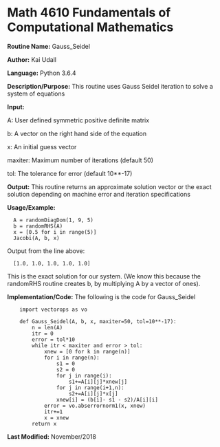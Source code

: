 # Math 4610 Fundamentals of Computational Mathematics

**Routine Name:**           Gauss_Seidel

**Author:** Kai Udall

**Language:** Python 3.6.4

**Description/Purpose:** This routine uses Gauss Seidel iteration to solve a system of equations

**Input:**

A: User defined symmetric positive definite matrix

b: A vector on the right hand side of the equation

x: An initial guess vector

maxiter: Maximum number of iterations (default 50)

tol: The tolerance for error (default 10**-17)

**Output:** This routine returns an approximate solution vector or the exact solution depending on machine error and iteration specifications

**Usage/Example:**

      A = randomDiagDom(1, 9, 5)
      b = randomRHS(A)
      x = [0.5 for i in range(5)]
      Jacobi(A, b, x)

Output from the line above:

      [1.0, 1.0, 1.0, 1.0, 1.0]

This is the exact solution for our system. (We know this because the randomRHS routine creates b, by multiplying A by a vector of ones).
          
**Implementation/Code:** The following is the code for Gauss_Seidel
        
        import vectorops as vo
        
        def Gauss_Seidel(A, b, x, maxiter=50, tol=10**-17):
            n = len(A)
            itr = 0
            error = tol*10
            while itr < maxiter and error > tol:
                xnew = [0 for k in range(n)]
                for i in range(n):
                    s1 = 0
                    s2 = 0
                    for j in range(i):
                        s1+=A[i][j]*xnew[j]
                    for j in range(i+1,n):
                        s2+=A[i][j]*x[j]
                    xnew[i] = (b[i]- s1 - s2)/A[i][i]
                error = vo.abserrornorm1(x, xnew)
                itr+=1
                x = xnew
            return x

    
**Last Modified:** November/2018
